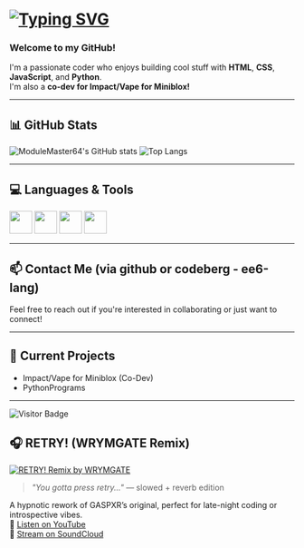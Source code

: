 # [![Typing SVG](https://readme-typing-svg.demolab.com/?lines=Hey+there!+I'm+ModuleMaster64;I+love+coding+fr+🔥;HTML,+Python,+JS+wizard!&center=true&width=500&height=50)](https://git.io/typing-svg)

### Welcome to my GitHub!

I'm a passionate coder who enjoys building cool stuff with **HTML**, **CSS**, **JavaScript**, and **Python**.  
I'm also a **co-dev for Impact/Vape for Miniblox!**

---

## 📊 GitHub Stats

![ModuleMaster64's GitHub stats](https://github-readme-stats.vercel.app/api?username=ModuleMaster64&show_icons=true&theme=radical&hide_title=true)
![Top Langs](https://github-readme-stats.vercel.app/api/top-langs/?username=ModuleMaster64&layout=compact&theme=radical)

---

## 💻 Languages & Tools

<img src="https://cdn.jsdelivr.net/gh/devicons/devicon/icons/html5/html5-original.svg" width="40" height="40"/> 
<img src="https://cdn.jsdelivr.net/gh/devicons/devicon/icons/css3/css3-original.svg" width="40" height="40"/>
<img src="https://cdn.jsdelivr.net/gh/devicons/devicon/icons/javascript/javascript-original.svg" width="40" height="40"/>
<img src="https://cdn.jsdelivr.net/gh/devicons/devicon/icons/python/python-original.svg" width="40" height="40"/>

---

## 📫 Contact Me (via github or codeberg - ee6-lang)

Feel free to reach out if you're interested in collaborating or just want to connect!

---

## 🧪 Current Projects

- Impact/Vape for Miniblox (Co-Dev)
- PythonPrograms

---

![Visitor Badge](https://visitor-badge.laobi.icu/badge?page_id=ModuleMaster64)


## 🎧 RETRY! (WRYMGATE Remix)

[![RETRY! Remix by WRYMGATE](https://img.youtube.com/vi/yQtz0VeuUIo/maxresdefault.jpg)](https://www.youtube.com/watch?v=yQtz0VeuUIo)
> *"You gotta press retry..."* — slowed + reverb edition

A hypnotic rework of GASPXR’s original, perfect for late-night coding or introspective vibes.  
🔗 [Listen on YouTube](https://www.youtube.com/watch?v=yQtz0VeuUIo)  
🔗 [Stream on SoundCloud](https://soundcloud.com/wrymgate/reversed-intro-slowed-reverb-retry-gaspxr)

